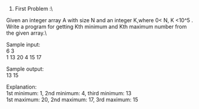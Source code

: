 1. First Problem :\ 

Given an integer array A with size N and an integer K,where 0< N, K <10^5 . Write a program for getting Kth minimum and Kth maximum number from the given array.\

Sample input:\
6 3\
1 13 20 4 15 17

Sample output:\
13 15

Explanation:\
1st minimum: 1, 2nd minimum: 4, third minimum: 13\
1st maximum: 20, 2nd maximum: 17, 3rd maximum: 15

